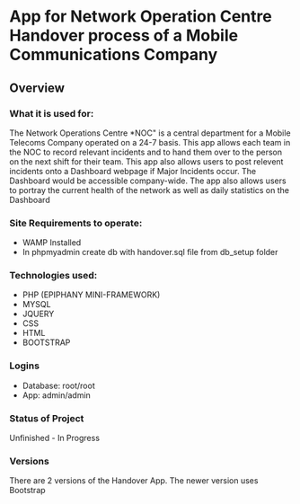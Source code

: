#	App for Network Operation Centre Handover process of a Mobile Communications Company

##	Overview

###	What it is used for:
The Network Operations Centre *NOC" is a central department for a Mobile Telecoms Company operated on a 24-7 basis. This app allows each team in the NOC to record relevant incidents and to hand them over to the person on the next shift for their team. This app also allows users to post relevent incidents onto a Dashboard webpage if Major Incidents occur. The Dashboard would be accessible company-wide. The app also allows users to portray the current health of the network as well as daily statistics on the Dashboard

### Site Requirements to operate:
* WAMP Installed
* In phpmyadmin create db with handover.sql file from db_setup folder

###	Technologies used:
* PHP (EPIPHANY MINI-FRAMEWORK)
* MYSQL
* JQUERY
* CSS
* HTML
* BOOTSTRAP

###	Logins
* Database: root/root
* App: admin/admin

### Status of Project
Unfinished - In Progress

### Versions
There are 2 versions of the Handover App. 
The newer version uses Bootstrap